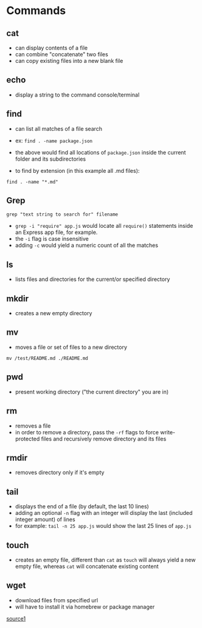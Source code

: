 # Commands

## cat

- can display contents of a file
- can combine "concatenate" two files
- can copy existing files into a new blank file

## echo

- display a string to the command console/terminal

## find

- can list all matches of a file search
- ex: `find . -name package.json`
- the above would find all locations of `package.json` inside the current folder and its subdirectories

- to find by extension (in this example all .md files):

`find . -name "*.md"`

## Grep

`grep "text string to search for" filename`

- `grep -i "require" app.js` would locate all `require()` statements inside an Express app file, for example.
- the `-i` flag is case insensitive
- adding `-c` would yield a numeric count of all the matches

## ls

- lists files and directories for the current/or specified directory

## mkdir

- creates a new empty directory

## mv

- moves a file or set of files to a new directory

`mv /test/README.md ./README.md`

## pwd

- present working directory ("the current directory" you are in)

## rm

- removes a file
- in order to remove a directory, pass the `-rf` flags to force write-protected files and recursively remove directory and its files

## rmdir

- removes directory only if it's empty

## tail

- displays the end of a file (by default, the last 10 lines)
- adding an optional `-n` flag with an integer will display the last (included integer amount) of lines
- for example: `tail -n 25 app.js` would show the last 25 lines of `app.js`

## touch

- creates an empty file, different than `cat` as `touch` will always yield a new empty file, whereas `cat` will concatenate existing content

## wget

- download files from specified url
- will have to install it via homebrew or package manager

[source1](https://medium.com/better-programming/here-are-11-console-commands-every-developer-should-know-54e348ef22fa)
